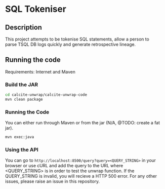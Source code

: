# SQL Tokeniser #

## Description ##

This project attempts to be tokenise SQL statements, allow a person to parse TSQL DB logs quickly and generate retrospective lineage.

## Running the code ##

Requirements: Internet and Maven

### Build the JAR ###

```sh
cd calcite-unwrap/calcite-unwrap-code
mvn clean package
```

### Running the Code ###

You can either run through Maven or from the jar (N/A, @TODO: create a fat jar).

```sh
mvn exec:java
```

### Using the API ###

You can go to `http://localhost:8500/query?query=<QUERY_STRING>` in your browser or use cURL and add the query to the URL where <QUERY_STRING> is in order to test the unwrap function. If the QUERY_STRING is invalid, you will recieve a HTTP 500 error. For any other issues, please raise an issue in this repository.
